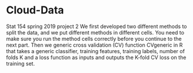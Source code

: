 # Cloud-Data
Stat 154 spring 2019 project 2
We first developed two different methods to split the data, and we put different methods in
different cells. You need to make sure you run the method cells correctly before you continue 
to the next part. Then we generic cross validation (CV) function CVgeneric in R that takes a generic classifier, training features, training labels, number of folds K and a loss function as inputs and outputs the K-fold CV loss on the training set.
